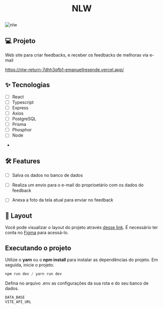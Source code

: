 <h1 align="center">
  <p> NLW </p>
</h1>



![nlw](https://user-images.githubusercontent.com/46730164/169169066-3f44b07f-3943-4fb1-95a7-9b45ce3187ed.png)


## 💻 Projeto
Web site para criar feedbacks, e receber os feedbacks de melhoras via e-mail

https://nlw-return-7dhh3qfb1-emanuellresende.vercel.app/

## ✨ Tecnologias

-   [ ] React
-   [ ] Typescript
-   [ ] Express
-   [ ] Axios
-   [ ] PostgreSQL
-   [ ] Prisma
-   [ ] Phosphor
-   [ ] Node
-


## :hammer_and_wrench: Features 

-   [ ] Salva os dados no banco de dados
-   [ ] Realiza um envio para o e-mail do proprioetário com os dados do feedback
-   [ ] Anexa a foto da tela atual para enviar no feedback


## 🔖 Layout

Você pode visualizar o layout do projeto através [desse link](https://www.figma.com/community/file/1102912516166573468). É necessário ter conta no [Figma](http://figma.com/) para acessá-lo.


## Executando o projeto

Utilize o **yarn** ou o **npm install** para instalar as dependências do projeto.
Em seguida, inicie o projeto.

```cl
npm run dev / yarn run dev
```

Defina no arquivo .env as configurações da sua rota e do seu banco de dados.
 
 ```cl
DATA_BASE
VITE_API_URL





